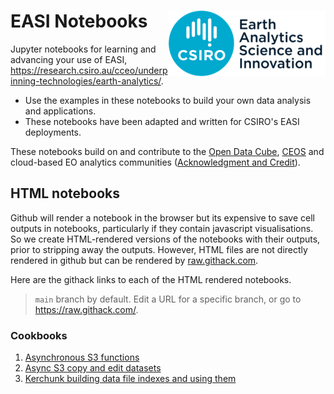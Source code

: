 # EASI Notebooks <img align="right" src="../resources/csiro_easi_logo.png">

Jupyter notebooks for learning and advancing your use of EASI, https://research.csiro.au/cceo/underpinning-technologies/earth-analytics/.

- Use the examples in these notebooks to build your own data analysis and applications.
- These notebooks have been adapted and written for CSIRO's EASI deployments.

These notebooks build on and contribute to the [Open Data Cube](https://github.com/opendatacube), [CEOS](https://ceos.org) and cloud-based EO analytics communities ([Acknowledgment and Credit](../README.md#Acknowledgment-and-Credit)).

## HTML notebooks

Github will render a notebook in the browser but its expensive to save cell outputs in notebooks, particularly if they contain javascript visualisations.
So we create HTML-rendered versions of the notebooks with their outputs, prior to stripping away the outputs.
However, HTML files are not directly rendered in github but can be rendered by [raw.githack.com](https://raw.githack.com).

Here are the githack links to each of the HTML rendered notebooks.

> `main` branch by default. Edit a URL for a specific branch, or go to https://raw.githack.com/.

### Cookbooks
1. [Asynchronous S3 functions](https://raw.githack.com/csiro-easi/easi-cookbook/main/html/s3-aio/s3fs.html)
1. [Async S3 copy and edit datasets](https://raw.githack.com/csiro-easi/easi-cookbook/main/html/s3-aio/copy-edit-datasets.html)
1. [Kerchunk building data file indexes and using them](https://raw.githack.com/csiro-easi/easi-cookbook/main/html/kerchunk/Kerchunk_Demo.html)